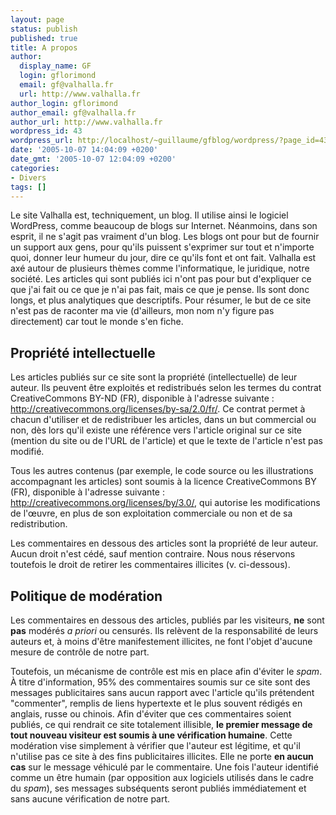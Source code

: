 ```yaml
---
layout: page
status: publish
published: true
title: A propos
author:
  display_name: GF
  login: gflorimond
  email: gf@valhalla.fr
  url: http://www.valhalla.fr
author_login: gflorimond
author_email: gf@valhalla.fr
author_url: http://www.valhalla.fr
wordpress_id: 43
wordpress_url: http://localhost/~guillaume/gfblog/wordpress/?page_id=43
date: '2005-10-07 14:04:09 +0200'
date_gmt: '2005-10-07 12:04:09 +0200'
categories:
- Divers
tags: []
---
```

<p>Le site Valhalla est, techniquement, un blog. Il utilise ainsi le logiciel WordPress, comme beaucoup de blogs sur Internet. Néanmoins, dans son esprit, il ne s'agit pas vraiment d'un blog. Les blogs ont pour but de fournir un support aux gens, pour qu'ils puissent s'exprimer sur tout et n'importe quoi, donner leur humeur du jour, dire ce qu'ils font et ont fait. Valhalla est axé autour de plusieurs thèmes comme l'informatique, le juridique, notre société. Les articles qui sont publiés ici n'ont pas pour but d'expliquer ce que j'ai fait ou ce que je n'ai pas fait, mais ce que je pense. Ils sont donc longs, et plus analytiques que descriptifs. Pour résumer, le but de ce site n'est pas de raconter ma vie (d'ailleurs, mon nom n'y figure pas directement) car tout le monde s'en fiche.</p>
<h2>Propriété intellectuelle</h2>
<p>Les articles publiés sur ce site sont la propriété (intellectuelle) de leur auteur. Ils peuvent être exploités et redistribués selon les termes du contrat CreativeCommons BY-ND (FR), disponible à l'adresse suivante : <a href="http://creativecommons.org/licenses/by-sa/2.0/fr/">http://creativecommons.org/licenses/by-sa/2.0/fr/</a>. Ce contrat permet à chacun d'utiliser et de redistribuer les articles, dans un but commercial ou non, dès lors qu'il existe une référence vers l'article original sur ce site (mention du site ou de l'URL de l'article) et que le texte de l'article n'est pas modifié. </p>
<p>Tous les autres contenus (par exemple, le code source ou les illustrations accompagnant les articles) sont soumis à la licence CreativeCommons BY (FR), disponible à l'adresse suivante : <a href="http://creativecommons.org/licenses/by/3.0/">http://creativecommons.org/licenses/by/3.0/</a>, qui autorise les modifications de l'œuvre, en plus de son exploitation commerciale ou non et de sa redistribution.</p>
<p>Les commentaires en dessous des articles sont la propriété de leur auteur. Aucun droit n'est cédé, sauf mention contraire. Nous nous réservons toutefois le droit de retirer les commentaires illicites (v. ci-dessous).</p>
<h2>Politique de modération</h2>
<p>Les commentaires en dessous des articles, publiés par les visiteurs, <b>ne</b> sont <b>pas</b> modérés <i>a priori</i> ou censurés. Ils relèvent de la responsabilité de leurs auteurs et, à moins d'être manifestement illicites, ne font l'objet d'aucune mesure de contrôle de notre part.</p>
<p>Toutefois, un mécanisme de contrôle est mis en place afin d'éviter le <i>spam</i>. À titre d'information, 95% des commentaires soumis sur ce site sont des messages publicitaires sans aucun rapport avec l'article qu'ils prétendent "commenter", remplis de liens hypertexte et le plus souvent rédigés en anglais, russe ou chinois. Afin d'éviter que ces commentaires soient publiés, ce qui rendrait ce site totalement illisible, <b>le premier message de tout nouveau visiteur est soumis à une vérification humaine</b>. Cette modération vise simplement à vérifier que l'auteur est légitime, et qu'il n'utilise pas ce site à des fins publicitaires illicites. Elle ne porte <b>en aucun cas</b> sur le message véhiculé par le commentaire. Une fois l'auteur identifié comme un être humain (par opposition aux logiciels utilisés dans le cadre du <i>spam</i>), ses messages subséquents seront publiés immédiatement et sans aucune vérification de notre part.</p>
